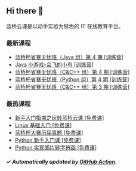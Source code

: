 ## Hi there 👋

蓝桥云课是以动手实验为特色的 IT 在线教育平台。

### 最新课程

<!-- LATEST:START -->
- [蓝桥杯省赛无忧班（Java 组）第 4 期 [训练营]](https://www.lanqiao.cn/courses/21959/)
- [Java 小游戏-会飞的小鸟 [训练营]](https://www.lanqiao.cn/courses/28260/)
- [蓝桥杯省赛无忧班（C&amp;C++ 组）第 4 期 [训练营]](https://www.lanqiao.cn/courses/21968/)
- [蓝桥杯省赛无忧班（Python 组）第 4 期 [训练营]](https://www.lanqiao.cn/courses/21963/)
- [蓝桥杯省赛无忧班（C&amp;C++ 组）第 3 期 [训练营]](https://www.lanqiao.cn/courses/21967/)
<!-- LATEST:END -->

### 最热课程

<!-- HOTEST:START -->
- [新手入门指南之玩转蓝桥云课 [免费课]](https://www.lanqiao.cn/courses/63/)
- [Linux 基础入门 [免费课]](https://www.lanqiao.cn/courses/1/)
- [蓝桥杯大赛历届真题 [免费课]](https://www.lanqiao.cn/courses/2786/)
- [Python 新手入门课 [免费课]](https://www.lanqiao.cn/courses/1330/)
- [Python 实现图片转字符画 [免费课]](https://www.lanqiao.cn/courses/370/)
<!-- HOTEST:END -->

##### ✓ Automatically updated by [GitHub Action](https://github.com/lanqiao-courses/.github/actions/workflows/update.yml).

